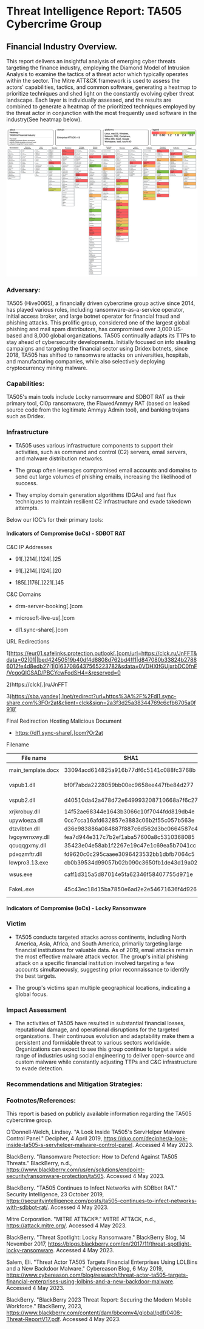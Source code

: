 # Threat Intelligence Report: TA505 Cybercrime Group 

## Financial Industry Overview. 

This report delivers an insightful analysis of emerging cyber threats targeting the finance industry, employing the Diamond Model of Intrusion Analysis to examine the tactics of a threat actor which typically operates within the sector. The Mitre ATT&CK framework is used to assess the actors' capabilities, tactics, and common software, generating a heatmap to prioritize techniques and shed light on the constantly evolving cyber threat landscape. Each layer is individually assessed, and the results are combined to generate a heatmap of the prioritized techniques employed by the threat actor in conjunction with the most frequently used software in the industry(See heatmap below). 

![Heatmap](https://github.com/saifpatell/Threat-Intel-Report/blob/main/ATT%26CK%20Heatmap.png)

### Adversary: 

TA505 (Hive0065), a financially driven cybercrime group active since 2014, has played various roles, including ransomware-as-a-service operator, initial access broker, and large botnet operator for financial fraud and phishing attacks. This prolific group, considered one of the largest global phishing and mail spam distributors, has compromised over 3,000 US-based and 8,000 global organizations. TA505 continually adapts its TTPs to stay ahead of cybersecurity developments. Initially focused on info stealing campaigns and targeting the financial sector using Dridex botnets, since 2018, TA505 has shifted to ransomware attacks on universities, hospitals, and manufacturing companies, while also selectively deploying cryptocurrency mining malware. 

### Capabilities:  

TA505's main tools include Locky ransomware and SDBOT RAT as their primary tool, Cl0p ransomware, the FlawedAmmyy RAT (based on leaked source code from the legitimate Ammyy Admin tool), and banking trojans such as Dridex. 

### Infrastructure 

- TA505 uses various infrastructure components to support their activities, such as command and control (C2) servers, email servers, and malware distribution networks. 

- The group often leverages compromised email accounts and domains to send out large volumes of phishing emails, increasing the likelihood of success. 

- They employ domain generation algorithms (DGAs) and fast flux techniques to maintain resilient C2 infrastructure and evade takedown attempts. 

Below our IOC’s for their primary tools: 

#### Indicators of Compromise (IoCs) - SDBOT RAT 

C&C IP Addresses 

- 91[.]214[.]124[.]25 

- 91[.]214[.]124[.]20 

- 185[.]176[.]221[.]45 

C&C Domains 

- drm-server-booking[.]com 

- microsoft-live-us[.]com 

- dl1.sync-share[.]com 

URL Redirections 

1)https://eur01.safelinks.protection.outlook[.]com/url=https://clck.ru/JnFFT&data=02|01||bed42450519b40df4d8808d762bd4ff1|d847080b33824b27886012fe4d8edb27|1|0|637086437565223782&sdata=0VDHXIfGUjxrbDC0fnF/VcgoQIGSAD/PBCYcwFodSH4=&reserved=0 

2)https://clck[.]ru/JnFFT 

3)https://sba.yandex[.]net/redirect?url=https%3A%2F%2Fdl1.sync-share.com%3FOr2at&client=clck&sign=2a3f3d25a38344769c6cfb6705a0f918′ 

Final Redirection Hosting Malicious Document 

- https://dl1.sync-share[.]com?Or2at 

Filename

| File name          | SHA1                                     | Description               |
| ------------------ | ---------------------------------------- | ------------------------- |
| main_template.docx | 33094acd614825a916b77df6c5141c088fc3768b | Malicious document        |
| vspub1.dll         | bf0f7abda2228059bb00ec9658ee447fbe84d277 | CobaltStrike similarities |
| vspub2.dll         | d40510da42a478d72e649993208710668a7f6c27 | CobaltStrike similarities |
| xrjkrobuy.dll      | 14f52ae68344e1643b3066c10f7044fdd819db4e | SDBot RAT                 |
| upywloeza.dll      | 0cc7cca16afd632857e3883c06b2f55c057b563e | SDBot RAT                 |
| dtzvlbtxn.dll      | d36e983886a084887f887c6d562d3bc0664587c4 | SDBot RAT                 |
| lvgoywrnxwy.dll    | fea7d944e317c7b2ef1aba57600a8c5310368085 | SDBot RAT                 |
| qcuqqgxmy.dll      | 35423e04e58ab1f2267e19c47e1c69ea5b7041cc | SDBot RAT                 |
| pdxqzmftr.dll      | fd9620c0c295caaee3096423532bb1dbfb7064c5 | SDBot RAT                 |
| lowpro3.13.exe     | cb0b39534d99057b02b090c3650fb1de43d19a02 | Binary                    |
| wsus.exe           | caff1d315a5d87014e5fa62346f58407755d971e | Meterpreter stager        |
| FakeL.exe          | 45c43ec18d15ba7850e6ad2e2e54671636f4d926 | Password Stealer          |

#### Indicators of Compromise (IoCs) - Locky Ransomware 

 

### Victim 

- TA505 conducts targeted attacks across continents, including North America, Asia, Africa, and South America, primarily targeting large financial institutions for valuable data. As of 2019, email attacks remain the most effective malware attack vector. The group's initial phishing attack on a specific financial institution involved targeting a few accounts simultaneously, suggesting prior reconnaissance to identify the best targets. 

- The group's victims span multiple geographical locations, indicating a global focus. 

### Impact Assessment 

- The activities of TA505 have resulted in substantial financial losses, reputational damage, and operational disruptions for the targeted organizations. Their continuous evolution and adaptability make them a persistent and formidable threat to various sectors worldwide. Organizations can expect to see this group continue to target a wide range of industries using social engineering to deliver open-source and custom malware while constantly adjusting TTPs and C&C infrastructure to evade detection. 

### Recommendations and Mitigation Strategies: 


### Footnotes/References: 

This report is based on publicly available information regarding the TA505 cybercrime group. 

O'Donnell-Welch, Lindsey. "A Look Inside TA505's ServHelper Malware Control Panel." Decipher, 4 April 2019, https://duo.com/decipher/a-look-inside-ta505-s-servhelper-malware-control-panel. Accessed 4 May 2023.

BlackBerry. "Ransomware Protection: How to Defend Against TA505 Threats." BlackBerry, n.d., https://www.blackberry.com/us/en/solutions/endpoint-security/ransomware-protection/ta505. Accessed 4 May 2023.

BlackBerry. "TA505 Continues to Infect Networks with SDBbot RAT." Security Intelligence, 23 October 2019, https://securityintelligence.com/posts/ta505-continues-to-infect-networks-with-sdbbot-rat/. Accessed 4 May 2023.

Mitre Corporation. "MITRE ATT&CK®." MITRE ATT&CK, n.d., https://attack.mitre.org/. Accessed 4 May 2023.

BlackBerry. "Threat Spotlight: Locky Ransomware." BlackBerry Blog, 14 November 2017, https://blogs.blackberry.com/en/2017/11/threat-spotlight-locky-ransomware. Accessed 4 May 2023.

Salem, Eli. "Threat Actor TA505 Targets Financial Enterprises Using LOLBins and a New Backdoor Malware." Cybereason Blog, 6 May 2019, https://www.cybereason.com/blog/research/threat-actor-ta505-targets-financial-enterprises-using-lolbins-and-a-new-backdoor-malware. Accessed 4 May 2023.

BlackBerry. "BlackBerry 2023 Threat Report: Securing the Modern Mobile Workforce." BlackBerry, 2023, https://www.blackberry.com/content/dam/bbcomv4/global/pdf/0408-Threat-ReportV17.pdf. Accessed 4 May 2023.
 
